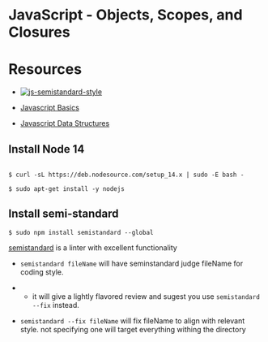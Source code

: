 # JavaScript - Objects, Scopes, and Closures

# Resources

* [![js-semistandard-style](https://raw.githubusercontent.com/standard/semistandard/master/badge.svg)](https://github.com/standard/semistandard)

* [Javascript Basics](https://developer.mozilla.org/en-US/docs/Learn/Getting_started_with_the_web/JavaScript_basics)

* [Javascript Data Structures](https://developer.mozilla.org/en-US/docs/Web/JavaScript/Data_structures)

## Install Node 14

```

$ curl -sL https://deb.nodesource.com/setup_14.x | sudo -E bash -

$ sudo apt-get install -y nodejs

```

## Install semi-standard

`$ sudo npm install semistandard --global`

[semistandard](https://www.npmjs.com/package/semistandard) is a linter with excellent functionality

* `semistandard fileName` will have seminstandard judge fileName for coding style.

* * it will give a lightly flavored review and sugest you use `semistandard --fix` instead.

* `semistandard --fix fileName` will fix fileName to align with relevant style. not specifying one will target everything withing the directory

